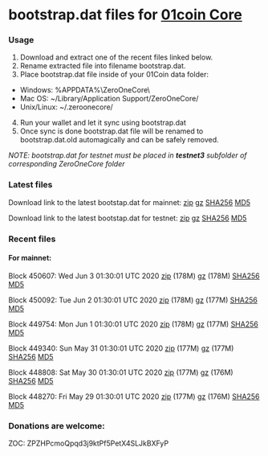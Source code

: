 # bootstrap.dat files for [01coin Core](https://01coin.io)

### Usage

1. Download and extract one of the recent files linked below.
2. Rename extracted file into filename bootstrap.dat.
3. Place bootstrap.dat file inside of your 01Coin data folder:
 - Windows: %APPDATA%\ZeroOneCore\
 - Mac OS: ~/Library/Application Support/ZeroOneCore/
 - Unix/Linux: ~/.zeroonecore/
4. Run your wallet and let it sync using bootstrap.dat
5. Once sync is done bootstrap.dat file will be renamed to bootstrap.dat.old automagically and can be safely removed.

_NOTE: bootstrap.dat for testnet must be placed in **testnet3** subfolder of corresponding ZeroOneCore folder_

### Latest files
Download link to the latest bootstap.dat for mainnet: [zip](https://files.01coin.io/mainnet/bootstrap.dat.zip) [gz](https://files.01coin.io/mainnet/bootstrap.dat.tar.gz) [SHA256](https://files.01coin.io/mainnet/sha256.txt) [MD5](https://files.01coin.io/mainnet/md5.txt)

Download link to the latest bootstap.dat for testnet: [zip](https://files.01coin.io/testnet/bootstrap.dat.zip) [gz](https://files.01coin.io/testnet/bootstrap.dat.tar.gz) [SHA256](https://files.01coin.io/testnet/sha256.txt) [MD5](https://files.01coin.io/testnet/md5.txt)

### Recent files

#### For mainnet:

Block 450607: Wed Jun  3 01:30:01 UTC 2020 [zip](https://files.01coin.io/mainnet/2020-06-03/bootstrap.dat.zip) (178M) [gz](https://files.01coin.io/mainnet/2020-06-03/bootstrap.dat.tar.gz) (178M) [SHA256](https://files.01coin.io/mainnet/2020-06-03/sha256.txt) [MD5](https://files.01coin.io/mainnet/2020-06-03/md5.txt)

Block 450092: Tue Jun  2 01:30:01 UTC 2020 [zip](https://files.01coin.io/mainnet/2020-06-02/bootstrap.dat.zip) (178M) [gz](https://files.01coin.io/mainnet/2020-06-02/bootstrap.dat.tar.gz) (177M) [SHA256](https://files.01coin.io/mainnet/2020-06-02/sha256.txt) [MD5](https://files.01coin.io/mainnet/2020-06-02/md5.txt)

Block 449754: Mon Jun  1 01:30:01 UTC 2020 [zip](https://files.01coin.io/mainnet/2020-06-01/bootstrap.dat.zip) (178M) [gz](https://files.01coin.io/mainnet/2020-06-01/bootstrap.dat.tar.gz) (177M) [SHA256](https://files.01coin.io/mainnet/2020-06-01/sha256.txt) [MD5](https://files.01coin.io/mainnet/2020-06-01/md5.txt)

Block 449340: Sun May 31 01:30:01 UTC 2020 [zip](https://files.01coin.io/mainnet/2020-05-31/bootstrap.dat.zip) (177M) [gz](https://files.01coin.io/mainnet/2020-05-31/bootstrap.dat.tar.gz) (177M) [SHA256](https://files.01coin.io/mainnet/2020-05-31/sha256.txt) [MD5](https://files.01coin.io/mainnet/2020-05-31/md5.txt)

Block 448808: Sat May 30 01:30:01 UTC 2020 [zip](https://files.01coin.io/mainnet/2020-05-30/bootstrap.dat.zip) (177M) [gz](https://files.01coin.io/mainnet/2020-05-30/bootstrap.dat.tar.gz) (176M) [SHA256](https://files.01coin.io/mainnet/2020-05-30/sha256.txt) [MD5](https://files.01coin.io/mainnet/2020-05-30/md5.txt)

Block 448270: Fri May 29 01:30:01 UTC 2020 [zip](https://files.01coin.io/mainnet/2020-05-29/bootstrap.dat.zip) (177M) [gz](https://files.01coin.io/mainnet/2020-05-29/bootstrap.dat.tar.gz) (176M) [SHA256](https://files.01coin.io/mainnet/2020-05-29/sha256.txt) [MD5](https://files.01coin.io/mainnet/2020-05-29/md5.txt)


### Donations are welcome:

ZOC: ZPZHPcmoQpqd3j9ktPf5PetX4SLJkBXFyP
